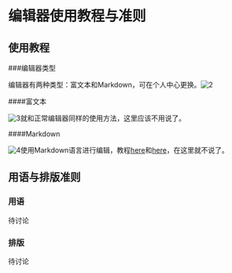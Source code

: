 # 编辑器使用教程与准则

## 使用教程

###编辑器类型

编辑器有两种类型：富文本和Markdown，可在个人中心更换。![2](http://b.picphotos.baidu.com/album/s%3D1400%3Bq%3D90/sign=4150374e983df8dca23d8b95fd2149fa/d6ca7bcb0a46f21f8f9667eaf1246b600d33aeec.jpg)

####富文本

![3](http://c.picphotos.baidu.com/album/s%3D1400%3Bq%3D90/sign=1b32dda36759252da717190004ab384a/8694a4c27d1ed21bcc3f115caa6eddc450da3f90.jpg)就和正常编辑器同样的使用方法，这里应该不用说了。

####Markdown

![4](http://d.picphotos.baidu.com/album/s%3D1400%3Bq%3D90/sign=641777420d46f21fcd345a57c6145011/d000baa1cd11728bf4cdb59bcffcc3cec2fd2ca2.jpg)使用Markdown语言进行编辑，教程[here](https://github.com/younghz/Markdown/blob/master/README.md)和[here](http://www.markdown.cn/)，在这里就不说了。

## 用语与排版准则

### 用语

待讨论

### 排版

待讨论

